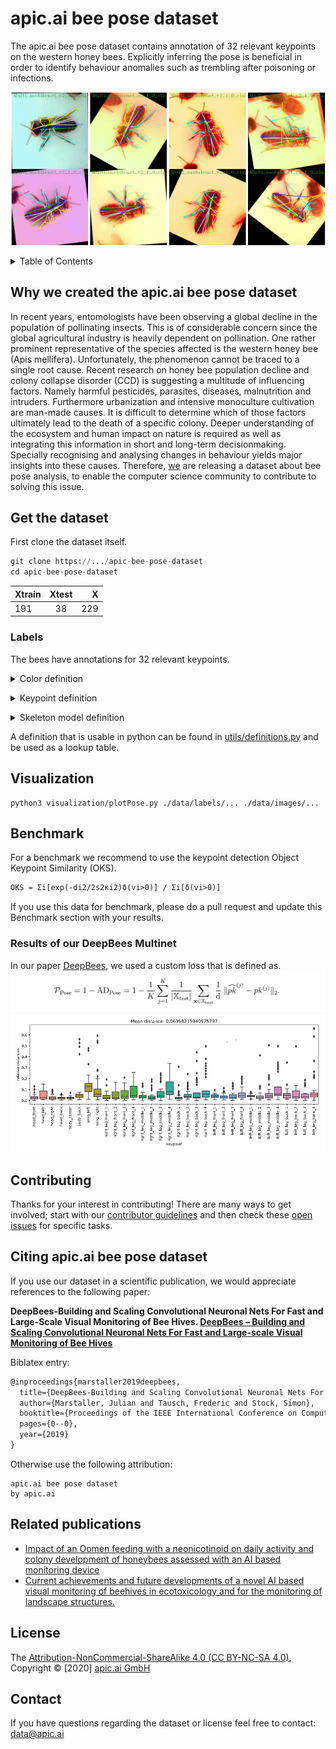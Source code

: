 # apic.ai bee pose dataset

The apic.ai bee pose dataset contains annotation of 32 relevant keypoints on the western honey bees. Explicitly inferring the pose is beneficial in order to identify behaviour anomalies such as trembling after poisoning or infections.

![image](doc/img/pose_plots.png)

<details><summary>Table of Contents</summary><p>

* [Why we created the apic.ai bee pose dataset](#Why-we-created-the-apic.ai-bee-pose-dataset)
* [Get the Dataset](#get-the-dataset)
* [Labels](#Labels)
* [Visualization](#visualization)
* [Benchmark](#benchmark)
* [Contributing](#contributing)
* [Related publications](related-publications)
* [Citing Fashion-MNIST](#citing-fashion-mnist)
* [License](#license)
* [Contact](#contact)
</p></details><p></p>

## Why we created the apic.ai bee pose dataset

In recent years, entomologists have been observing a global decline in the population of pollinating insects. This is of considerable concern since the global agricultural industry is heavily dependent on pollination.
One rather prominent representative of the species affected is the western honey bee (Apis mellifera). Unfortunately, the phenomenon cannot be traced to a single root cause. Recent research on honey bee population decline and colony collapse disorder (CCD) is suggesting a multitude of influencing factors. Namely harmful pesticides, parasites, diseases, malnutrition and intruders. Furthermore urbanization and intensive monoculture cultivation are man-made causes. It is difficult to determine which of those factors ultimately lead to the death of a specific colony. Deeper understanding of the ecosystem and human impact on nature is required as well as integrating this information in short and long-term decisionmaking. Specially recognising and analysing changes in behaviour yields major insights into these causes. Therefore, [we](https://apic.ai) are releasing a dataset about bee pose analysis, to enable the computer science community to contribute to solving this issue.

## Get the dataset

First clone the dataset itself.

```python
git clone https://.../apic-bee-pose-dataset
cd apic-bee-pose-dataset
```

| Xtrain        | Xtest           | X  |
| ------------- |:-------------:| -----:|
| 191      | 38 | 229 |

### Labels

The bees have annotations for 32 relevant keypoints.


<details><summary>Color definition</summary><p>

```python
head_color = (0, 0, 255)
body_color = (255, 0, 0)
wing_color = (0, 255, 0)
left_leg_color = (0, 255, 255)
right_leg_color = (255, 255, 0)
```
</p></details><p></p>


<details><summary>Keypoint definition</summary><p>

```python
{
   "0":{
      "name":"head_front",
      "color":head_color
   },
   "1":{
      "name":"head_left",
      "color":head_color
   },
   "2":{
      "name":"head_right",
      "color":head_color
   },
   "3":{
      "name":"head_back",
      "color":body_color
   },
   "4":{
      "name":"body_center",
      "color":body_color
   },
   "5":{
      "name":"body_back",
      "color":body_color
   },
   "6":{
      "name":"wing_left",
      "color":wing_color
   },
   "7":{
      "name":"wing_right",
      "color":wing_color
   },
   "8":{
      "name":"right_leg_front_1",
      "color":right_leg_color
   },
   "9":{
      "name":"right_leg_front_2",
      "color":right_leg_color
   },
   "10":{
      "name":"right_leg_front_3",
      "color":right_leg_color
   },
   "11":{
      "name":"right_leg_front_4",
      "color":right_leg_color
   },
   "12":{
      "name":"right_leg_middle_1",
      "color":right_leg_color
   },
   "13":{
      "name":"right_leg_middle_2",
      "color":right_leg_color
   },
   "14":{
      "name":"right_leg_middle_3",
      "color":right_leg_color
   },
   "15":{
      "name":"right_leg_middle_4",
      "color":right_leg_color
   },
   "16":{
      "name":"right_leg_back_1",
      "color":right_leg_color
   },
   "17":{
      "name":"right_leg_back_2",
      "color":right_leg_color
   },
   "18":{
      "name":"right_leg_back_3",
      "color":right_leg_color
   },
   "19":{
      "name":"right_leg_back_4",
      "color":right_leg_color
   },
   "20":{
      "name":"left_leg_front_1",
      "color":left_leg_color
   },
   "21":{
      "name":"left_leg_front_2",
      "color":left_leg_color
   },
   "22":{
      "name":"left_leg_front_3",
      "color":left_leg_color
   },
   "23":{
      "name":"left_leg_front_4",
      "color":left_leg_color
   },
   "24":{
      "name":"left_leg_middle_1",
      "color":left_leg_color
   },
   "25":{
      "name":"left_leg_middle_2",
      "color":left_leg_color
   },
   "26":{
      "name":"left_leg_middle_3",
      "color":left_leg_color
   },
   "27":{
      "name":"left_leg_middle_4",
      "color":left_leg_color
   },
   "28":{
      "name":"left_leg_back_1",
      "color":left_leg_color
   },
   "29":{
      "name":"left_leg_back_2",
      "color":left_leg_color
   },
   "30":{
      "name":"left_leg_back_3",
      "color":left_leg_color
   },
   "31":{
      "name":"left_leg_back_4",
      "color":left_leg_color
   }
}
```
</p></details><p></p>


<details><summary>Skeleton model definition</summary><p>

```python
[
   [
      "head_front",
      "head_left",
      head_color,
      50
   ],
   [
      "head_front",
      "head_right",
      head_color,
      50
   ],
   [
      "head_front",
      "head_back",
      body_color,
      50
   ],
   [
      "head_back",
      "body_center",
      body_color,
      80
   ],
   [
      "body_center",
      "body_back",
      body_color,
      200
   ],
   [
      "wing_left",
      "head_back",
      wing_color,
      200
   ],
   [
      "wing_right",
      "head_back",
      wing_color,
      200
   ],
   [
      "right_leg_front_1",
      "right_leg_front_2",
      right_leg_color,
      40
   ],
   [
      "right_leg_front_2",
      "right_leg_front_3",
      right_leg_color,
      40
   ],
   [
      "right_leg_front_3",
      "right_leg_front_4",
      right_leg_color,
      60
   ],
   [
      "right_leg_middle_1",
      "right_leg_middle_2",
      right_leg_color,
      50
   ],
   [
      "right_leg_middle_2",
      "right_leg_middle_3",
      right_leg_color,
      50
   ],
   [
      "right_leg_middle_3",
      "right_leg_middle_4",
      right_leg_color,
      70
   ],
   [
      "right_leg_back_1",
      "right_leg_back_2",
      right_leg_color,
      60
   ],
   [
      "right_leg_back_2",
      "right_leg_back_3",
      right_leg_color,
      60
   ],
   [
      "right_leg_back_3",
      "right_leg_back_4",
      right_leg_color,
      80
   ],
   [
      "left_leg_front_1",
      "left_leg_front_2",
      left_leg_color,
      40
   ],
   [
      "left_leg_front_2",
      "left_leg_front_3",
      left_leg_color,
      40
   ],
   [
      "left_leg_front_3",
      "left_leg_front_4",
      left_leg_color,
      60
   ],
   [
      "left_leg_middle_1",
      "left_leg_middle_2",
      left_leg_color,
      50
   ],
   [
      "left_leg_middle_2",
      "left_leg_middle_3",
      left_leg_color,
      50
   ],
   [
      "left_leg_middle_3",
      "left_leg_middle_4",
      left_leg_color,
      70
   ],
   [
      "left_leg_back_1",
      "left_leg_back_2",
      left_leg_color,
      60
   ],
   [
      "left_leg_back_2",
      "left_leg_back_3",
      left_leg_color,
      60
   ],
   [
      "left_leg_back_3",
      "left_leg_back_4",
      left_leg_color,
      80
   ]
]
```
</p></details><p></p>


A definition that is usable in python can be found in [utils/definitions.py](utils/definitions.py) and be used as a lookup table.

## Visualization

```python3
python3 visualization/plotPose.py ./data/labels/... ./data/images/...
```

## Benchmark
For a benchmark we recommend to use the keypoint detection Object Keypoint Similarity (OKS).
```latex
OKS = Σi[exp(-di2/2s2κi2)δ(vi>0)] / Σi[δ(vi>0)]
```

If you use this data for benchmark, please do a pull request and update this Benchmark section with your results.

### Results of our DeepBees Multinet
In our paper [DeepBees](http://openaccess.thecvf.com/content_ICCVW_2019/papers/CVWC/Marstaller_DeepBees_-_Building_and_Scaling_Convolutional_Neuronal_Nets_For_Fast_ICCVW_2019_paper.pdf), we used a custom loss that is defined as.
![image](doc/img/our_metric.png)
![image](doc/img/our_results.png)

## Contributing

Thanks for your interest in contributing! There are many ways to get involved; start with our [contributor guidelines](/CONTRIBUTING.md) and then check these [open issues](https://github.com/apic-ai/apic-bee-pose-dataset/issues) for specific tasks.

## Citing apic.ai bee pose dataset
If you use our dataset in a scientific publication, we would appreciate references to the following paper:

**DeepBees-Building and Scaling Convolutional Neuronal Nets For Fast and Large-Scale Visual Monitoring of Bee Hives. [DeepBees – Building and Scaling Convolutional Neuronal Nets For Fast and Large-scale Visual Monitoring of Bee Hives](http://openaccess.thecvf.com/content_ICCVW_2019/papers/CVWC/Marstaller_DeepBees_-_Building_and_Scaling_Convolutional_Neuronal_Nets_For_Fast_ICCVW_2019_paper.pdf)**

Biblatex entry:
```latex
@inproceedings{marstaller2019deepbees,
  title={DeepBees-Building and Scaling Convolutional Neuronal Nets For Fast and Large-Scale Visual Monitoring of Bee Hives},
  author={Marstaller, Julian and Tausch, Frederic and Stock, Simon},
  booktitle={Proceedings of the IEEE International Conference on Computer Vision Workshops},
  pages={0--0},
  year={2019}
}
```

Otherwise use the following attribution:
```
apic.ai bee pose dataset
by apic.ai
```

## Related publications

- [Impact of an Oomen feeding with a neonicotinoid on daily activity and colony development of honeybees assessed with an AI based monitoring device](https://www.biorxiv.org/content/10.1101/2020.02.04.933556v1)
- [Current achievements and future developments of a novel AI based visual monitoring of beehives in ecotoxicology and for the monitoring of landscape structures.](https://www.biorxiv.org/content/10.1101/2020.02.04.933580v1)

## License
The [Attribution-NonCommercial-ShareAlike 4.0 (CC BY-NC-SA 4.0)](LICENSE), Copyright © [2020] [apic.ai GmbH](https://www.apic.ai)

## Contact
If you have questions regarding the dataset or license feel free to contact: data@apic.ai
